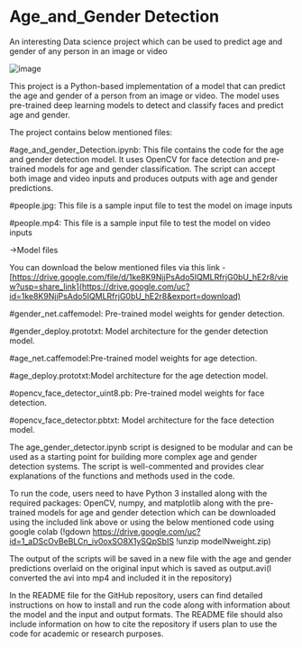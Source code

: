 # Age_and_Gender Detection
An interesting Data science project which can be used to predict age and gender of any person in an image or video

![image](https://user-images.githubusercontent.com/108170869/233374928-7d8a0a87-7c8f-4b58-a36b-e165f058c234.png)

This project is a Python-based implementation of a model that can predict the age and gender of a person from an image or video. The model uses pre-trained deep learning models to detect and classify faces and predict age and gender.

The project contains below mentioned files:

#age_and_gender_Detection.ipynb: This file contains the code for the age and gender detection model. It uses OpenCV for face detection and pre-trained models for age and gender classification. The script can accept both image and video inputs and produces outputs with age and gender predictions.

#people.jpg: This file is a sample input file to test the model on image inputs

#people.mp4: This file is a sample input file to test the model on video inputs

->Model files 

You can download the below mentioned files via this link -[https://drive.google.com/file/d/1ke8K9NjjPsAdo5IQMLRfrjG0bU_hE2r8/view?usp=share_link](https://drive.google.com/uc?id=1ke8K9NjjPsAdo5IQMLRfrjG0bU_hE2r8&export=download)

#gender_net.caffemodel: Pre-trained model weights for gender detection.

#gender_deploy.prototxt: Model architecture for the gender detection model.

#age_net.caffemodel:Pre-trained model weights for age detection.

#age_deploy.prototxt:Model architecture for the age detection model.

#opencv_face_detector_uint8.pb: Pre-trained model weights for face detection.

#opencv_face_detector.pbtxt: Model architecture for the face detection model.

The age_gender_detector.ipynb script is designed to be modular and can be used as a starting point for building more complex age and gender detection systems. The script is well-commented and provides clear explanations of the functions and methods used in the code.

To run the code, users need to have Python 3 installed along with the required packages: OpenCV, numpy, and matplotlib along with the pre-trained models for age and gender detection which can be downloaded using the included link above or using the below mentioned code using google colab
(!gdown https://drive.google.com/uc?id=1_aDScOvBeBLCn_iv0oxSO8X1ySQpSbIS
!unzip modelNweight.zip)

The output of the scripts will be saved in a new file with the age and gender predictions overlaid on the original input which is saved as output.avi(I converted the avi into mp4 and included it in the repository)

In the README file for the GitHub repository, users can find detailed instructions on how to install and run the code along with information about the model and the input and output formats. The README file should also include information on how to cite the repository if users plan to use the code for academic or research purposes.
